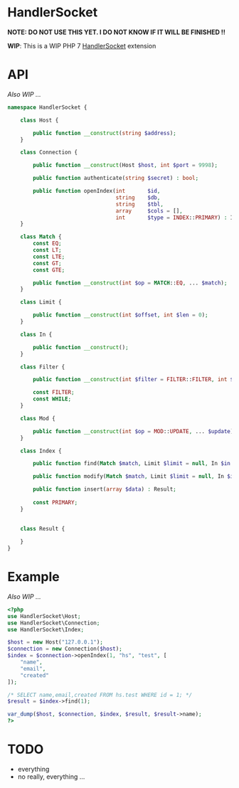 HandlerSocket
=============

**NOTE: DO NOT USE THIS YET. I DO NOT KNOW IF IT WILL BE FINISHED !!**

__WIP__: This is a WIP PHP 7 [HandlerSocket](http://yoshinorimatsunobu.blogspot.co.uk/search/label/handlersocket) extension

API
===
*Also WIP ...*

```php
namespace HandlerSocket {

	class Host {

		public function __construct(string $address);
	}

	class Connection {

		public function __construct(Host $host, int $port = 9998);

		public function authenticate(string $secret) : bool;

		public function openIndex(int 	 	$id,
								  string	$db, 
								  string 	$tbl,
								  array  	$cols = [],
								  int 	 	$type = INDEX::PRIMARY) : Index;
	}

	class Match {
		const EQ;
		const LT;
		const LTE;
		const GT;
		const GTE;

		public function __construct(int $op = MATCH::EQ, ... $match);
	}

	class Limit {

		public function __construct(int $offset, int $len = 0);
	}

	class In {

		public function __construct();
	}

	class Filter {

		public function __construct(int $filter = FILTER::FILTER, int $op = MATCH::EQ);

		const FILTER;
		const WHILE;
	}

	class Mod {

		public function __construct(int $op = MOD::UPDATE, ... $update);
	}

	class Index {

		public function find(Match $match, Limit $limit = null, In $in = null, Filter $filter = null) : Result;

		public function modify(Match $match, Limit $limit = null, In $in = null, Filter $filter = null, Mod $mod = null) : Result;

		public function insert(array $data) : Result;
		
		const PRIMARY;
	}
	

	class Result {
		
	}
}
```

Example
======
*Also WIP ...*

```php
<?php
use HandlerSocket\Host;
use HandlerSocket\Connection;
use HandlerSocket\Index;

$host = new Host("127.0.0.1");
$connection = new Connection($host);
$index = $connection->openIndex(1, "hs", "test", [
	"name",
	"email",
	"created"
]);

/* SELECT name,email,created FROM hs.test WHERE id = 1; */
$result = $index->find(1);

var_dump($host, $connection, $index, $result, $result->name);
?>
```

TODO
====

 - everything
 - no really, everything ...
